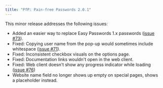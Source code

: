 ```yaml
---
title: "PfP: Pain-free Passwords 2.0.1"
---
```


This minor release addresses the following issues:

* Added an easier way to replace Easy Passwords 1.x passwords ([issue #73](https://github.com/palant/pfp/issues/73)).
* Fixed: Copying user name from the pop-up would sometimes include whitespace ([issue #71](https://github.com/palant/pfp/issues/71)).
* Fixed: Inconsistent checkbox visuals on the options page.
* Fixed: Documentation links wouldn't open in the web client.
* Fixed: Web client doesn't show any progress indicator while loading ([issue #76](https://github.com/palant/pfp/issues/76))
* Website name field no longer shows up empty on special pages, shows a placeholder instead.
